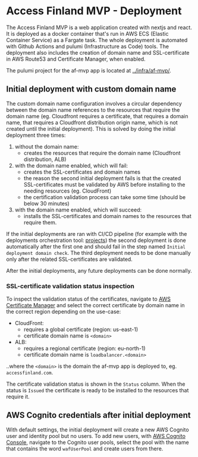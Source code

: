 # Access Finland MVP - Deployment

The Access Finland MVP is a web application created with nextjs and react. It is deployed as a docker container that's run in AWS ECS (Elastic Container Service) as a Fargate task. The whole deployment is automated with Github Actions and pulumi (Infrastructure as Code) tools. The deployment also includes the creation of domain name and SSL-certificate in AWS Route53 and Certificate Manager, when enabled.

The pulumi project for the af-mvp app is located at [../infra/af-mvp/](../infra/af-mvp/).

## Initial deployment with custom domain name

The custom domain name configuration involves a circular dependency between the domain name references to the resources that require the domain name (eg. Cloudfront requires a certificate, that requires a domain name, that requires a Cloudfront distribution origin name, which is not created until the initial deployment). This is solved by doing the initial deployment three times:

1. without the domain name:
   - creates the resources that require the domain name (Cloudfront distribution, ALB)
2. with the domain name enabled, which will fail:
   - creates the SSL-certificates and domain names
   - the reason the second initial deployment fails is that the created SSL-certificates must be validated by AWS before installing to the needing resources (eg. CloudFront)
   - the certification validation process can take some time (should be below 30 minutes)
3. with the domain name enabled, which will succeed:
   - installs the SSL-certificates and domain names to the resources that require them.

If the initial deployments are ran with CI/CD pipeline (for example with the deployments orchestration tool: [projects](https://github.com/Virtual-Finland-Development/projects)) the second deployment is done automatically after the first one and should fail in the step named `Initial deployment domain check`. The third deployment needs to be done manually only after the related SSL-certificates are validated.

After the initial deployments, any future deployments can be done normally.

### SSL-certificate validation status inspection

To inspect the validation status of the certificates, navigate to [AWS Certificate Manager](https://console.aws.amazon.com/acm/home) and select the correct certificate by domain name in the correct region depending on the use-case:

- CloudFront:
  - requires a global certificate (region: us-east-1)
  - certificate domain name is `<domain>`
- ALB:
  - requires a regional certificate (region: eu-north-1)
  - certificate domain name is `loadbalancer.<domain>`

..where the `<domain>` is the domain the af-mvp app is deployed to, eg. `accessfinland.com`.

The certificate validation status is shown in the `Status` column. When the status is `Issued` the certificate is ready to be installed to the resources that require it.

## AWS Cognito credentials after initial deployment

With default settings, the initial deployment will create a new AWS Cognito user and identity pool but no users. To add new users, with [AWS Cognito Console](https://eu-north-1.console.aws.amazon.com/cognito/v2/idp/user-pools), navigate to the Cognito user pools, select the pool with the name that contains the word `wafUserPool` and create users from there.
